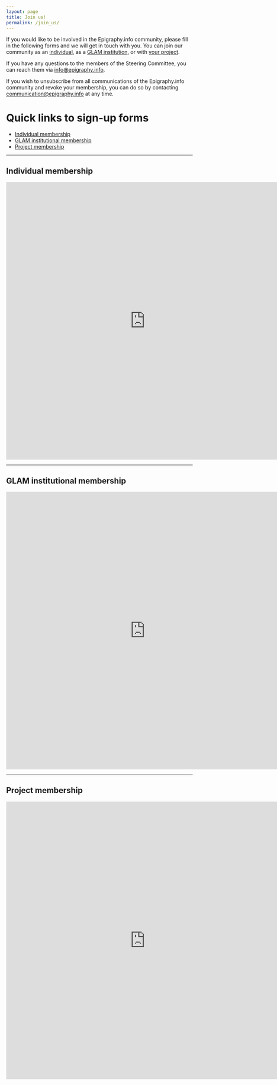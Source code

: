```yaml
---
layout: page
title: Join us!
permalink: /join_us/
---
```


If you would like to be involved in the Epigraphy.info community, please fill in the following forms and we will get in touch with you. You can join our community as an [individual](#individual-membership), as a [GLAM institution](#glam-institutional-membership), or with [your project](#project-membership). 

If you have any questions to the members of the Steering Committee, you can reach them via <a href = "mailto: info@epigraphy.info">info@epigraphy.info</a>. 

If you wish to unsubscribe from all communications of the Epigraphy.info community and revoke your membership, you can do so by contacting <a href = "mailto: communication@epigraphy.info">communication@epigraphy.info</a> at any time.

# Quick links to sign-up forms
- [Individual membership](#members) 
- [GLAM institutional membership](#institutions) 
- [Project membership](#projects) 

---
<a id="members"></a>
## Individual membership
<iframe src="https://docs.google.com/forms/d/e/1FAIpQLSdH5HVTck16p6ux9YY-XG0vpOcL4Zkkd0WrvTIO-UYGSWZ2oA/viewform?embedded=true" width="750" height="750" frameborder="0.1" marginheight="0" marginwidth="0">Loading…</iframe>

---
<a id="institutions"></a>
## GLAM institutional membership
<iframe src="https://docs.google.com/forms/d/e/1FAIpQLSfdRHDvAKeiriEWpSpUVJ6Xl14_RI6wUSThMxrq-FVfWo81gA/viewform?embedded=true" width="750" height="750" frameborder="0.1" marginheight="0" marginwidth="0">Loading…</iframe>

---
<a id="projects"></a>
## Project membership
<iframe src="https://docs.google.com/forms/d/e/1FAIpQLSfC4rKJzJgjNtx-bqWQdGczvwMkPBTP2R5gul3fo_C1eKMERA/viewform?embedded=true" width="750" height="750" frameborder="0.1" marginheight="0" marginwidth="0">Loading…</iframe>
